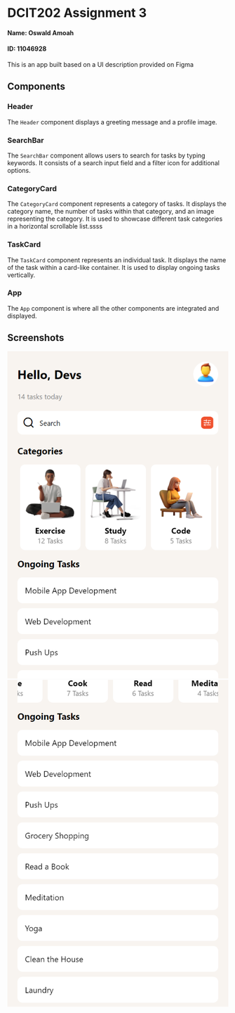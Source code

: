 # DCIT202 Assignment 3
#### Name: Oswald Amoah
#### ID: 11046928


This is an app built based on a UI description provided on Figma

## Components

### Header
The `Header` component displays a greeting message and a profile image. 

### SearchBar
The `SearchBar` component allows users to search for tasks by typing keywords. It consists of a search input field and a filter icon for additional options.

### CategoryCard
The `CategoryCard` component represents a category of tasks. It displays the category name, the number of tasks within that category, and an image representing the category. It is used to showcase different task categories in a horizontal scrollable list.ssss

### TaskCard
The `TaskCard` component represents an individual task. It displays the name of the task within a card-like container. It is used to display ongoing tasks vertically.

### App
The `App` component is where all the other components are integrated and displayed.

## Screenshots

![Screenshot 1](ss1.png)
![Screenshot 2](ss2.png)




